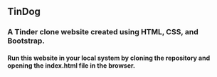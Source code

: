 ## TinDog
### A Tinder clone website created using HTML, CSS, and Bootstrap.

#### Run this website in your local system by cloning the repository and opening the index.html file in the browser.
